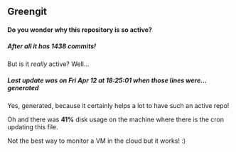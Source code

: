 ## Greengit

#### Do you wonder why this repository is so active?

##### After all it has 1438 commits!

But is it *really* active? Well...

##### Last update was on Fri Apr 12 at 18:25:01 when those lines were... generated

Yes, generated, because it certainly helps a lot to have such an active repo!

Oh and there was **41%** disk usage on the machine
where there is the cron updating this file.

Not the best way to monitor a VM in the cloud but it works! :)
